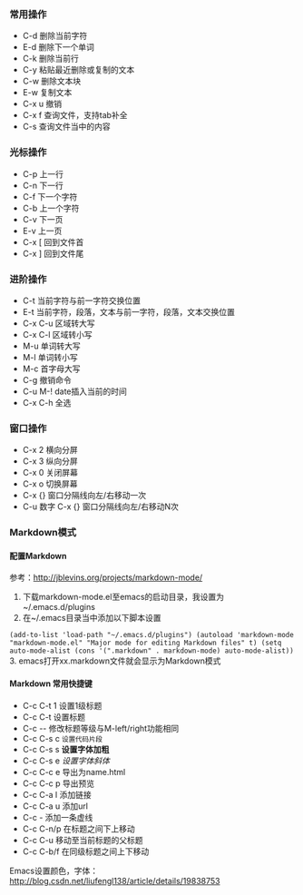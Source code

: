 ### 常用操作 ###

* C-d 删除当前字符
* E-d 删除下一个单词
* C-k 删除当前行
* C-y 粘贴最近删除或复制的文本
* C-w 删除文本块
* E-w 复制文本
* C-x u 撤销
* C-x f 查询文件，支持tab补全
* C-s 查询文件当中的内容

### 光标操作 ###

* C-p 上一行
* C-n 下一行
* C-f 下一个字符
* C-b 上一个字符
* C-v 下一页
* E-v 上一页
* C-x [ 回到文件首
* C-x ] 回到文件尾


### 进阶操作 ###

* C-t 当前字符与前一字符交换位置
* E-t 当前字符，段落，文本与前一字符，段落，文本交换位置
* C-x C-u 区域转大写
* C-x C-l 区域转小写
* M-u 单词转大写
* M-l 单词转小写
* M-c 首字母大写
* C-g 撤销命令
* C-u M-! date插入当前的时间
* C-x C-h 全选

### 窗口操作 ###
* C-x 2 横向分屏
* C-x 3 纵向分屏
* C-x 0 关闭屏幕
* C-x o 切换屏幕
* C-x {} 窗口分隔线向左/右移动一次
* C-u 数字 C-x {} 窗口分隔线向左/右移动N次

### Markdown模式  ###

#### 配置Markdown ####

参考：http://jblevins.org/projects/markdown-mode/

1. 下载markdown-mode.el至emacs的启动目录，我设置为~/.emacs.d/plugins
2.  在~/.emacs目录当中添加以下脚本设置

`
(add-to-list 'load-path "~/.emacs.d/plugins")
(autoload 'markdown-mode "markdown-mode.el"
"Major mode for editing Markdown files" t)
(setq auto-mode-alist
(cons '(".markdown" . markdown-mode) auto-mode-alist))
`
3. emacs打开xx.markdown文件就会显示为Markdown模式


#### Markdown 常用快捷键 ####
* C-c C-t 1 设置1级标题
* C-c C-t   设置标题
* C-c --    修改标题等级与M-left/right功能相同
* C-c C-s c `设置代码片段`
* C-c C-s s **设置字体加粗**
* C-c C-s e *设置字体斜体*
* C-c C-c e 导出为name.html
* C-c C-c p 导出预览
* C-c C-a l 添加链接
* C-c C-a u 添加url
* C-c -     添加一条虚线
* C-c C-n/p 在标题之间下上移动
* C-c C-u   移动至当前标题的父标题
* C-c C-b/f 在同级标题之间上下移动

Emacs设置颜色，字体：http://blog.csdn.net/liufengl138/article/details/19838753





